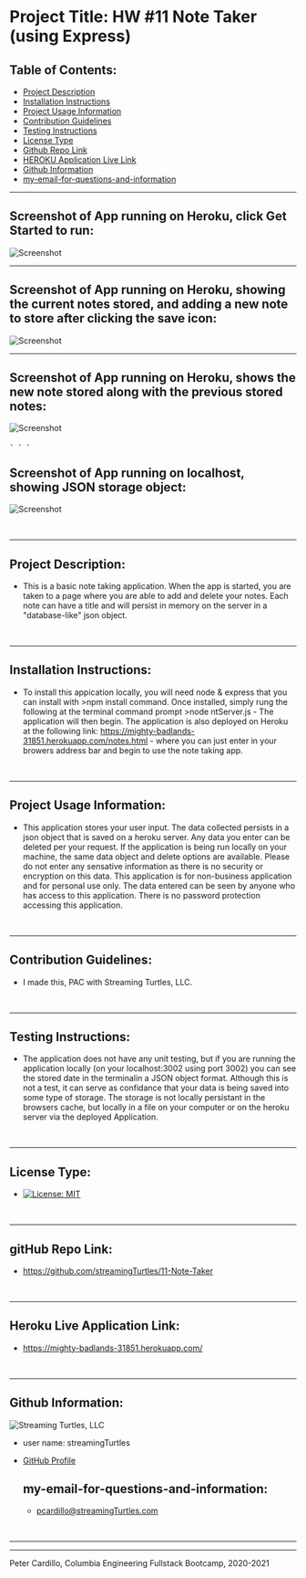 
  # Project Title: HW #11 Note Taker (using Express)
    
  ## Table of Contents:
  - [Project Description](#project-description)
  - [Installation Instructions](#installation-instructions)
  - [Project Usage Information](#project-usage-information)
  - [Contribution Guidelines](#contribution-guidelines)
  - [Testing Instructions](#testing-instructions)
  - [License Type](#license-type)
  - [Github Repo Link](#github-repo-link)
  - [HEROKU Application Live Link](https://mighty-badlands-31851.herokuapp.com/)
  - [Github Information](#github-information)
  - [my-email-for-questions-and-information](#my-email-for-questions-and-information)


  - - -
  ## Screenshot of App running on Heroku, click Get Started to run:
  ![Screenshot](./note-taker-pic-1.png)

  - - -
  ## Screenshot of App running on Heroku, showing the current notes stored, and adding a new note to store after clicking the save icon:
  ![Screenshot](./note-taker-pic-2.png)

  - - -
  ## Screenshot of App running on Heroku, shows the new note stored along with the previous stored notes:
  ![Screenshot](./note-taker-pic-3.png)

    - - -
  ## Screenshot of App running on localhost, showing JSON storage object:
  ![Screenshot](./note-taker-pic-4.png)




  &nbsp;
  - - -
  ## Project Description:
  - This is a basic note taking application.  When the app is started, you are taken to a page where you are able to add and delete your notes.  Each note can have a title and will persist in memory on the server in a "database-like" json object. 

  &nbsp;
  - - -
  ## Installation Instructions:
  - To install this appication locally, you will need node & express that you can install with >npm install command.  Once installed, simply rung  the following at the terminal command prompt >node ntServer.js  -  The application will then begin.  The application is also deployed on Heroku at the following link: https://mighty-badlands-31851.herokuapp.com/notes.html   -  where you can just enter in your browers address bar and begin to use the note taking app.  

  &nbsp;
  - - -
  ## Project Usage Information:
  - This application stores your user input.  The data collected persists in a json object that is saved on a heroku server.  Any data you enter can be deleted per your request.  If the application is being run locally on your machine, the same data object and delete options are available.  Please do not enter any sensative information as there is no security or encryption on this data.  This application is for non-business application and for personal use only.  The data entered can be seen by anyone who has access to this application.  There is no password protection accessing this application.

  &nbsp;
  - - -
  ## Contribution Guidelines:
  - I made this, PAC with Streaming Turtles, LLC.

  &nbsp;
  - - -
  ## Testing Instructions:
  - The application does not have any unit testing, but if you are running the application locally (on your localhost:3002 using port 3002) you can see the stored date in the terminalin a JSON object format.  Although this is not a test, it can serve as confidance that your data is being saved into some type of storage.  The storage is not locally persistant in the browsers cache, but locally in a file on your computer or on the heroku server via the deployed Application.

  &nbsp;
  - - -
  ## License Type:
  - [![License: MIT](https://img.shields.io/badge/License-MIT-yellow.svg)](https://opensource.org/licenses/MIT)

  &nbsp;
  - - -
  ## gitHub Repo Link:
  - https://github.com/streamingTurtles/11-Note-Taker

  &nbsp;
  - - -
  ## Heroku Live Application Link:
  - https://mighty-badlands-31851.herokuapp.com/

  &nbsp;
  - - -
  ## Github Information:

  ![Streaming Turtles, LLC](https://avatars2.githubusercontent.com/u/1152009?v=4)
- user name: streamingTurtles
- [GitHub Profile](https://github.com/streamingTurtles)

  ## my-email-for-questions-and-information:
  - pcardillo@streamingTurtles.com  

  &nbsp;
- - -
- - -
Peter Cardillo, Columbia Engineering Fullstack Bootcamp, 2020-2021  
